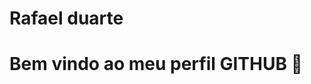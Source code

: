 <div display="inline-block">

<h1 aling="left"> Rafael duarte </h1>
<h1 aling="left"> Bem vindo ao meu perfil GITHUB 🍥 </h1>
